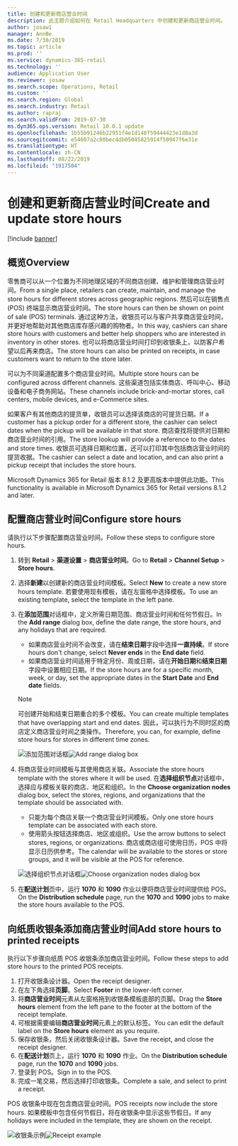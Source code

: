 ```yaml
---
title: 创建和更新商店营业时间
description: 此主题介绍如何在 Retail Headquarters 中创建和更新商店营业时间。
author: josaw1
manager: AnnBe
ms.date: 7/30/2019
ms.topic: article
ms.prod: ''
ms.service: dynamics-365-retail
ms.technology: ''
audience: Application User
ms.reviewer: josaw
ms.search.scope: Operations, Retail
ms.custom: ''
ms.search.region: Global
ms.search.industry: Retail
ms.author: rapraj
ms.search.validFrom: 2019-07-30
ms.dyn365.ops.version: Retail 10.0.1 update
ms.openlocfilehash: 1b55b91246b22951f4e1d148f59444423e1d8a3d
ms.sourcegitcommit: e54607a2c80bec4db05045825914f50947f6e31e
ms.translationtype: HT
ms.contentlocale: zh-CN
ms.lasthandoff: 08/22/2019
ms.locfileid: "1917504"
---
```

# <a name="create-and-update-store-hours"></a><span data-ttu-id="a8729-103">创建和更新商店营业时间</span><span class="sxs-lookup"><span data-stu-id="a8729-103">Create and update store hours</span></span>

[!include [banner](../../includes/banner.md)]

## <a name="overview"></a><span data-ttu-id="a8729-104">概览</span><span class="sxs-lookup"><span data-stu-id="a8729-104">Overview</span></span>

<span data-ttu-id="a8729-105">零售商可以从一个位置为不同地理区域的不同商店创建、维护和管理商店营业时间。</span><span class="sxs-lookup"><span data-stu-id="a8729-105">From a single place, retailers can create, maintain, and manage the store hours for different stores across geographic regions.</span></span> <span data-ttu-id="a8729-106">然后可以在销售点 (POS) 终端显示商店营业时间。</span><span class="sxs-lookup"><span data-stu-id="a8729-106">The store hours can then be shown on point of sale (POS) terminals.</span></span> <span data-ttu-id="a8729-107">通过这种方法，收银员可以与客户共享商店营业时间，并更好地帮助对其他商店库存感兴趣的购物者。</span><span class="sxs-lookup"><span data-stu-id="a8729-107">In this way, cashiers can share store hours with customers and better help shoppers who are interested in inventory in other stores.</span></span> <span data-ttu-id="a8729-108">也可以将商店营业时间打印到收银条上，以防客户希望以后再来商店。</span><span class="sxs-lookup"><span data-stu-id="a8729-108">The store hours can also be printed on receipts, in case customers want to return to the store later.</span></span>

<span data-ttu-id="a8729-109">可以为不同渠道配置多个商店营业时间。</span><span class="sxs-lookup"><span data-stu-id="a8729-109">Multiple store hours can be configured across different channels.</span></span> <span data-ttu-id="a8729-110">这些渠道包括实体商店、呼叫中心、移动设备和电子商务网站。</span><span class="sxs-lookup"><span data-stu-id="a8729-110">These channels include brick-and-mortar stores, call centers, mobile devices, and e-Commerce sites.</span></span>

<span data-ttu-id="a8729-111">如果客户有其他商店的提货单，收银员可以选择该商店的可提货日期。</span><span class="sxs-lookup"><span data-stu-id="a8729-111">If a customer has a pickup order for a different store, the cashier can select dates when the pickup will be available in that store.</span></span> <span data-ttu-id="a8729-112">商店查找将提供对日期和商店营业时间的引用。</span><span class="sxs-lookup"><span data-stu-id="a8729-112">The store lookup will provide a reference to the dates and store times.</span></span> <span data-ttu-id="a8729-113">收银员可选择日期和位置，还可以打印其中包括商店营业时间的提货收据。</span><span class="sxs-lookup"><span data-stu-id="a8729-113">The cashier can select a date and location, and can also print a pickup receipt that includes the store hours.</span></span>

<span data-ttu-id="a8729-114">Microsoft Dynamics 365 for Retail 版本 8.1.2 及更高版本中提供此功能。</span><span class="sxs-lookup"><span data-stu-id="a8729-114">This functionality is available in Microsoft Dynamics 365 for Retail versions 8.1.2 and later.</span></span>

## <a name="configure-store-hours"></a><span data-ttu-id="a8729-115">配置商店营业时间</span><span class="sxs-lookup"><span data-stu-id="a8729-115">Configure store hours</span></span>

<span data-ttu-id="a8729-116">请执行以下步骤配置商店营业时间。</span><span class="sxs-lookup"><span data-stu-id="a8729-116">Follow these steps to configure store hours.</span></span>

1. <span data-ttu-id="a8729-117">转到 **Retail** \> **渠道设置** \> **商店营业时间**。</span><span class="sxs-lookup"><span data-stu-id="a8729-117">Go to **Retail** \> **Channel Setup** \> **Store hours**.</span></span>
2. <span data-ttu-id="a8729-118">选择**新建**以创建新的商店营业时间模板。</span><span class="sxs-lookup"><span data-stu-id="a8729-118">Select **New** to create a new store hours template.</span></span> <span data-ttu-id="a8729-119">若要使用现有模板，请在左窗格中选择模板。</span><span class="sxs-lookup"><span data-stu-id="a8729-119">To use an existing template, select the template in the left pane.</span></span>
3. <span data-ttu-id="a8729-120">在**添加范围**对话框中，定义所需日期范围、商店营业时间和任何节假日。</span><span class="sxs-lookup"><span data-stu-id="a8729-120">In the **Add range** dialog box, define the date range, the store hours, and any holidays that are required.</span></span>

    - <span data-ttu-id="a8729-121">如果商店营业时间不会改变，请在**结束日期**字段中选择**一直持续**。</span><span class="sxs-lookup"><span data-stu-id="a8729-121">If store hours don't change, select **Never ends** in the **End date** field.</span></span>
    - <span data-ttu-id="a8729-122">如果商店营业时间适用于特定月份、周或日期，请在**开始日期**和**结束日期**字段中设置相应日期。</span><span class="sxs-lookup"><span data-stu-id="a8729-122">If the store hours are for a specific month, week, or day, set the appropriate dates in the **Start Date** and **End date** fields.</span></span>

    > [!NOTE]
    > <span data-ttu-id="a8729-123">可创建开始和结束日期重合的多个模板。</span><span class="sxs-lookup"><span data-stu-id="a8729-123">You can create multiple templates that have overlapping start and end dates.</span></span> <span data-ttu-id="a8729-124">因此，可以执行为不同时区的商店定义商店营业时间之类操作。</span><span class="sxs-lookup"><span data-stu-id="a8729-124">Therefore, you can, for example, define store hours for stores in different time zones.</span></span>

    <span data-ttu-id="a8729-125">![添加范围对话框](../dev-itpro/media/Storehours1.png "添加范围对话框")</span><span class="sxs-lookup"><span data-stu-id="a8729-125">![Add range dialog box](../dev-itpro/media/Storehours1.png "Add range dialog box")</span></span>

4. <span data-ttu-id="a8729-126">将商店营业时间模板与其使用商店关联。</span><span class="sxs-lookup"><span data-stu-id="a8729-126">Associate the store hours template with the stores where it will be used.</span></span> <span data-ttu-id="a8729-127">在**选择组织节点**对话框中，选择应与模板关联的商店、地区和组织。</span><span class="sxs-lookup"><span data-stu-id="a8729-127">In the **Choose organization nodes** dialog box, select the stores, regions, and organizations that the template should be associated with.</span></span>

    - <span data-ttu-id="a8729-128">只能为每个商店关联一个商店营业时间模板。</span><span class="sxs-lookup"><span data-stu-id="a8729-128">Only one store hours template can be associated with each store.</span></span>
    - <span data-ttu-id="a8729-129">使用箭头按钮选择商店、地区或组织。</span><span class="sxs-lookup"><span data-stu-id="a8729-129">Use the arrow buttons to select stores, regions, or organizations.</span></span> <span data-ttu-id="a8729-130">商店或商店组可使用日历，POS 中将显示日历供参考。</span><span class="sxs-lookup"><span data-stu-id="a8729-130">The calendar will be available to the stores or store groups, and it will be visible at the POS for reference.</span></span>

    <span data-ttu-id="a8729-131">![选择组织节点对话框](../dev-itpro/media/Storehours2.png "选择组织节点对话框")</span><span class="sxs-lookup"><span data-stu-id="a8729-131">![Choose organization nodes dialog box](../dev-itpro/media/Storehours2.png "Choose organization nodes dialog box")</span></span>

5. <span data-ttu-id="a8729-132">在**配送计划**页中，运行 **1070** 和 **1090** 作业以便将商店营业时间提供给 POS。</span><span class="sxs-lookup"><span data-stu-id="a8729-132">On the **Distribution schedule** page, run the **1070** and **1090** jobs to make the store hours available to the POS.</span></span>

## <a name="add-store-hours-to-printed-receipts"></a><span data-ttu-id="a8729-133">向纸质收银条添加商店营业时间</span><span class="sxs-lookup"><span data-stu-id="a8729-133">Add store hours to printed receipts</span></span>

<span data-ttu-id="a8729-134">执行以下步骤向纸质 POS 收银条添加商店营业时间。</span><span class="sxs-lookup"><span data-stu-id="a8729-134">Follow these steps to add store hours to the printed POS receipts.</span></span>

1. <span data-ttu-id="a8729-135">打开收银条设计器。</span><span class="sxs-lookup"><span data-stu-id="a8729-135">Open the receipt designer.</span></span>
2. <span data-ttu-id="a8729-136">在左下角选择**页脚**。</span><span class="sxs-lookup"><span data-stu-id="a8729-136">Select **Footer** in the lower-left corner.</span></span>
3. <span data-ttu-id="a8729-137">将**商店营业时间**元素从左窗格拖到收银条模板底部的页脚。</span><span class="sxs-lookup"><span data-stu-id="a8729-137">Drag the **Store hours** element from the left pane to the footer at the bottom of the receipt template.</span></span>
4. <span data-ttu-id="a8729-138">可根据需要编辑**商店营业时间**元素上的默认标签。</span><span class="sxs-lookup"><span data-stu-id="a8729-138">You can edit the default label on the **Store hours** element as you require.</span></span>
5. <span data-ttu-id="a8729-139">保存收银条，然后关闭收银条设计器。</span><span class="sxs-lookup"><span data-stu-id="a8729-139">Save the receipt, and close the receipt designer.</span></span>
6. <span data-ttu-id="a8729-140">在**配送计划**页上，运行 **1070** 和 **1090** 作业。</span><span class="sxs-lookup"><span data-stu-id="a8729-140">On the **Distribution schedule** page, run the **1070** and **1090** jobs.</span></span>
7. <span data-ttu-id="a8729-141">登录到 POS。</span><span class="sxs-lookup"><span data-stu-id="a8729-141">Sign in to the POS.</span></span>
8. <span data-ttu-id="a8729-142">完成一笔交易，然后选择打印收银条。</span><span class="sxs-lookup"><span data-stu-id="a8729-142">Complete a sale, and select to print a receipt.</span></span>

<span data-ttu-id="a8729-143">POS 收银条中现在包含商店营业时间。</span><span class="sxs-lookup"><span data-stu-id="a8729-143">POS receipts now include the store hours.</span></span> <span data-ttu-id="a8729-144">如果模板中包含任何节假日，将在收银条中显示这些节假日。</span><span class="sxs-lookup"><span data-stu-id="a8729-144">If any holidays were included in the template, they are shown on the receipt.</span></span>

<span data-ttu-id="a8729-145">![收银条示例](../dev-itpro/media/Storehours3.png "收银条示例")</span><span class="sxs-lookup"><span data-stu-id="a8729-145">![Receipt example](../dev-itpro/media/Storehours3.png "Receipt example")</span></span>

